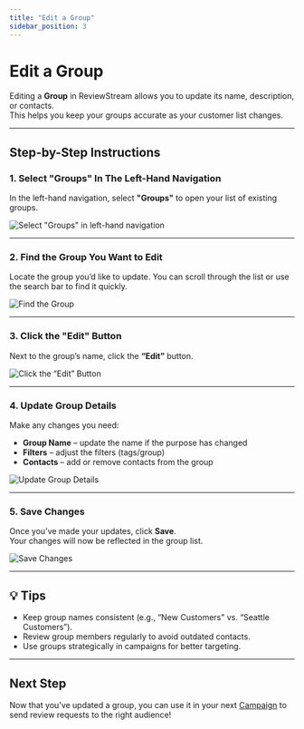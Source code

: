 ```yaml
---
title: "Edit a Group"
sidebar_position: 3
---
```


# Edit a Group  
Editing a **Group** in ReviewStream allows you to update its name, description, or contacts.  
This helps you keep your groups accurate as your customer list changes.  

---

## Step-by-Step Instructions  

### 1. Select "Groups" In The Left-Hand Navigation  
In the left-hand navigation, select **"Groups"** to open your list of existing groups.  

![Select "Groups" in left-hand navigation](/img/groups/group.png)  

---

### 2. Find the Group You Want to Edit  
Locate the group you’d like to update. You can scroll through the list or use the search bar to find it quickly.  

![Find the Group](/img/groups/find-group.png)  

---

### 3. Click the "Edit" Button  
Next to the group’s name, click the **“Edit”** button.  

![Click the “Edit” Button](/img/groups/edit.png)  

---

### 4. Update Group Details  
Make any changes you need:  
- **Group Name** – update the name if the purpose has changed  
- **Filters** – adjust the filters (tags/group)
- **Contacts** – add or remove contacts from the group  

![Update Group Details](/img/groups/edit-group.png)  

---

### 5. Save Changes  
Once you’ve made your updates, click **Save**.  
Your changes will now be reflected in the group list.  

![Save Changes](/img/groups/save.png)  

---

## 💡 Tips
- Keep group names consistent (e.g., “New Customers" vs. “Seattle Customers”).  
- Review group members regularly to avoid outdated contacts.  
- Use groups strategically in campaigns for better targeting.  

---

## Next Step
Now that you’ve updated a group, you can use it in your next [Campaign](../campaigns/add-a-campaign) to send review requests to the right audience!  

